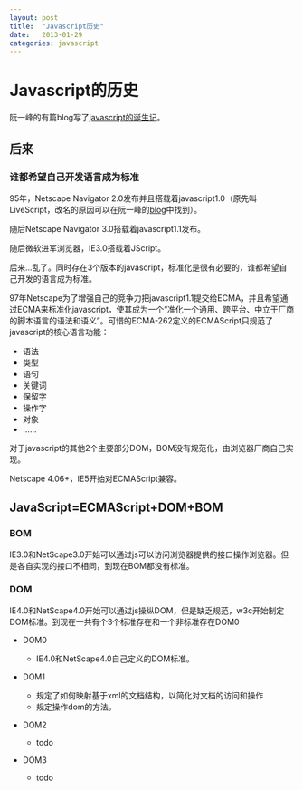 ```yaml
---
layout: post
title:  "Javascript历史"
date:   2013-01-29
categories: javascript
---
```

# Javascript的历史

阮一峰的有篇blog写了[javascript的诞生记](http://www.ruanyifeng.com/blog/2011/06/birth_of_javascript.html)。

## 后来

### 谁都希望自己开发语言成为标准

95年，Netscape Navigator 2.0发布并且搭载着javascript1.0（原先叫LiveScript，改名的原因可以在阮一峰的[blog](http://www.ruanyifeng.com/blog/2011/06/birth_of_javascript.html)中找到）。

随后Netscape Navigator 3.0搭载着javascript1.1发布。

随后微软进军浏览器，IE3.0搭载着JScript。

后来...乱了。同时存在3个版本的javascript，标准化是很有必要的，谁都希望自己开发的语言成为标准。

97年Netscape为了增强自己的竞争力把javascript1.1提交给ECMA，并且希望通过ECMA来标准化javascript，使其成为一个“准化一个通用、跨平台、中立于厂商的脚本语言的语法和语义”。可惜的ECMA-262定义的ECMAScript只规范了javascript的核心语言功能：

* 语法
* 类型
* 语句
* 关键词
* 保留字
* 操作字
* 对象
* ......

对于javascript的其他2个主要部分DOM，BOM没有规范化，由浏览器厂商自己实现。

Netscape 4.06+，IE5开始对ECMAScript兼容。

## JavaScript=ECMAScript+DOM+BOM

### BOM

IE3.0和NetScape3.0开始可以通过js可以访问浏览器提供的接口操作浏览器。但是各自实现的接口不相同，到现在BOM都没有标准。

### DOM
IE4.0和NetScape4.0开始可以通过js操纵DOM，但是缺乏规范，w3c开始制定DOM标准。到现在一共有个3个标准存在和一个非标准存在DOM0

* DOM0

	* IE4.0和NetScape4.0自己定义的DOM标准。

* DOM1
	* 规定了如何映射基于xml的文档结构，以简化对文档的访问和操作
	* 规定操作dom的方法。

* DOM2
	
	* todo

* DOM3

	* todo
	
